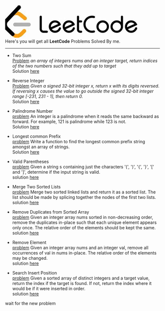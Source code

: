 ![leetcode](https://github.com/Angryl/Leetcode/blob/main/Assets/leetcode%20git.jpg)<br/>
Here's you will get all **LeetCode** Problems Solved By me.
***

- Two Sum<br/>
[Problem](https://leetcode.com/problems/two-sum/)
 *an array of integers nums and an integer target, return indices of the two numbers such that they add up to target*
<br/> Solution [here](https://github.com/Angryl/Leetcode/blob/main/Two%20Sum.cpp)
 
 - Reverse Integer<br/>
 [Problem](https://leetcode.com/problems/reverse-integer/)
 *Given a signed 32-bit integer x, return x with its digits reversed. If reversing x causes the value to go outside the signed 32-bit integer range [-231, 231 - 1], then return 0.*
<br/>Solution [here](https://github.com/Angryl/Leetcode/blob/main/reverse-Integer.java)

- Palindrome Number<br/>
[problem](https://leetcode.com/problems/palindrome-number/)
An integer is a palindrome when it reads the same backward as forward. For example, 121 is palindrome while 123 is not.
<br/>Solution [here](https://github.com/Angryl/Leetcode/blob/main/Plaindrome%20number.java)

- Longest common Prefix<br/>
[problem](https://leetcode.com/problems/longest-common-prefix/)
Write a function to find the longest common prefix string amongst an array of strings.
<br/>Solution [here](https://github.com/Angryl/Leetcode/blob/main/Longest%20Common%20Prefix.java)

- Valid Parentheses<br/>
[problem](https://leetcode.com/problems/valid-parentheses/)
Given a string s containing just the characters '(', ')', '{', '}', '[' and ']', determine if the input string is valid.<br/>
solution [here](https://github.com/Angryl/Leetcode/blob/main/Valid%20Parentheses.java)

-  Merge Two Sorted Lists<br/>
[problem](https://leetcode.com/problems/merge-two-sorted-lists/)
Merge two sorted linked lists and return it as a sorted list. The list should be made by splicing together the nodes of the first two lists.<br/>
solution [here](https://github.com/Angryl/Leetcode/blob/main/Merge%20Two%20Sorted%20Lists.java)

- Remove Duplicates from Sorted Array<br/>
[problem](https://leetcode.com/problems/remove-duplicates-from-sorted-array/)
Given an integer array nums sorted in non-decreasing order, remove the duplicates in-place such that each unique element appears only once. The relative order of the elements should be kept the same.<br/>
solution [here](https://github.com/Angryl/Leetcode/blob/main/Remove%20Duplicates%20from%20Sorted%20Array.java)

- Remove Element<br/>
[problem](https://leetcode.com/problems/remove-element/)
Given an integer array nums and an integer val, remove all occurrences of val in nums in-place. The relative order of the elements may be changed.<br/>
solution [here](https://github.com/Angryl/Leetcode/blob/main/Remove%20Element.py)

- Search Insert Position<br/>
[problem](https://leetcode.com/problems/search-insert-position/ )
Given a sorted array of distinct integers and a target value, return the index if the target is found. If not, return the index where it would be if it were inserted in order.<br/>
solution [here](https://github.com/Angryl/Leetcode/blob/main/Search%20Insert%20Position.java)

wait for the new problem
